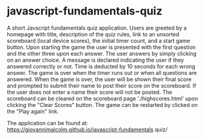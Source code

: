# javascript-fundamentals-quiz

A short Javscript fundamentals quiz application. Users are greeted by a homepage with title, description of the quiz rules, link to an unsorted scoreboard (local device scores), the initial timer count, and a start game button. 
Upon starting the game the user is presented with the first question and the other three upon each answer. The user answers by simply clicking on an answer choice. A message is declared indicating the user if they answered correctly or not. Time is deducted by 10 seconds for each wrong answer. 
The game is over when the timer runs out or when all questions are answered. When the game is over, the user will be shown their final score and prompted to submit their name to post their score on the scoreboard. If the user does not enter a name their score will not be posted.
The scoreboard can be cleared on the scoreboard page './highscores.html' upon clicking the "Clear Scores" button. 
The game can be restarted by clicked on the "Play again" link. 

The application can be found at: https://giovannimalcolm.github.io/javascript-fundamentals quiz/

